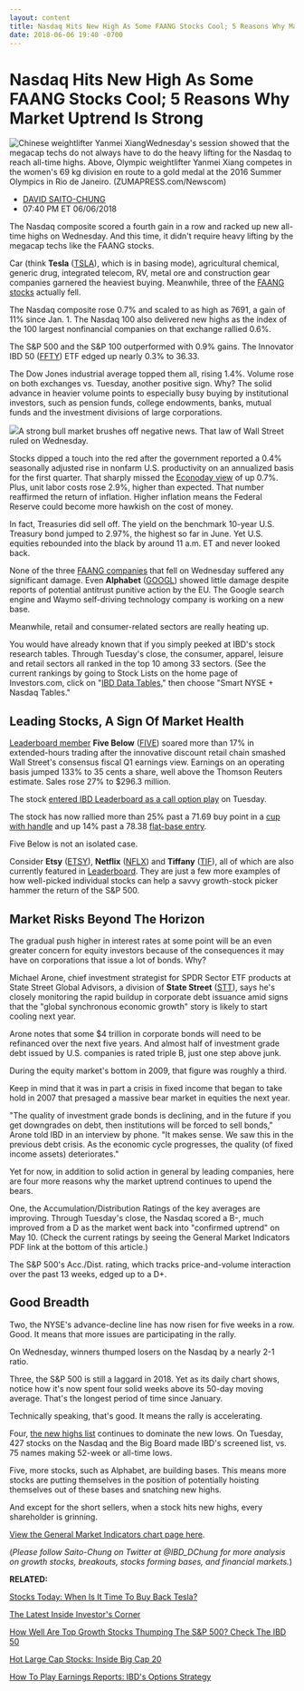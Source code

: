 ```yaml
---
layout: content
title: Nasdaq Hits New High As Some FAANG Stocks Cool; 5 Reasons Why Market Uptrend Is Strong
date: 2018-06-06 19:40 -0700
---
```



Nasdaq Hits New High As Some FAANG Stocks Cool; 5 Reasons Why Market Uptrend Is Strong
=======================================================================================


![Chinese weightlifter Yanmei Xiang](https://www.investors.com/wp-content/uploads/2018/06/BigPic-060618-newscom.jpg)Wednesday's session showed that the megacap techs do not always have to do the heavy lifting for the Nasdaq to reach all-time highs. Above, Olympic weightlifter Yanmei Xiang competes in the women's 69 kg division en route to a gold medal at the 2016 Summer Olympics in Rio de Janeiro. (ZUMAPRESS.com/Newscom)



* [DAVID SAITO-CHUNG](https://www.investors.com/author/chungd/ "Posts by DAVID SAITO-CHUNG")
* 07:40 PM ET 06/06/2018




The Nasdaq composite scored a fourth gain in a row and racked up new all-time highs on Wednesday. And this time, it didn't require heavy lifting by the megacap techs like the FAANG stocks.




Car (think **Tesla** ([TSLA](https://research.investors.com/quote.aspx?symbol=TSLA)), which is in basing mode), agricultural chemical, generic drug, integrated telecom, RV, metal ore and construction gear companies garnered the heaviest buying. Meanwhile, three of the [FAANG stocks](https://www.investors.com/news/technology/fang-stocks-news-quotes-facebook-amazon-netflix-google/) actually fell.


The Nasdaq composite rose 0.7% and scaled to as high as 7691, a gain of 11% since Jan. 1. The Nasdaq 100 also delivered new highs as the index of the 100 largest nonfinancial companies on that exchange rallied 0.6%.


The S&P 500 and the S&P 100 outperformed with 0.9% gains. The Innovator IBD 50 ([FFTY](https://research.investors.com/quote.aspx?symbol=FFTY)) ETF edged up nearly 0.3% to 36.33.


The Dow Jones industrial average topped them all, rising 1.4%. Volume rose on both exchanges vs. Tuesday, another positive sign. Why? The solid advance in heavier volume points to especially busy buying by institutional investors, such as pension funds, college endowments, banks, mutual funds and the investment divisions of large corporations.


![](https://www.investors.com/wp-content/uploads/2018/06/MP_060618-193x300.jpg)A strong bull market brushes off negative news. That law of Wall Street ruled on Wednesday.


Stocks dipped a touch into the red after the government reported a 0.4% seasonally adjusted rise in nonfarm U.S. productivity on an annualized basis for the first quarter. That sharply missed the [Econoday view](https://research.investors.com/economic-calendar/) of up 0.7%. Plus, unit labor costs rose 2.9%, higher than expected. That number reaffirmed the return of inflation. Higher inflation means the Federal Reserve could become more hawkish on the cost of money.


In fact, Treasuries did sell off. The yield on the benchmark 10-year U.S. Treasury bond jumped to 2.97%, the highest so far in June. Yet U.S. equities rebounded into the black by around 11 a.m. ET and never looked back.



None of the three [FAANG companies](https://www.investors.com/news/technology/fang-stocks-news-quotes-facebook-amazon-netflix-google/) that fell on Wednesday suffered any significant damage. Even **Alphabet** ([GOOGL](https://research.investors.com/quote.aspx?symbol=GOOGL)) showed little damage despite reports of potential antitrust punitive action by the EU. The Google search engine and Waymo self-driving technology company is working on a new base.


Meanwhile, retail and consumer-related sectors are really heating up.


You would have already known that if you simply peeked at IBD's stock research tables. Through Tuesday's close, the consumer, apparel, leisure and retail sectors all ranked in the top 10 among 33 sectors. (See the current rankings by going to Stock Lists on the home page of Investors.com, click on "[IBD Data Tables](https://www.investors.com/ibd-data-tables/)," then choose "Smart NYSE + Nasdaq Tables."


Leading Stocks, A Sign Of Market Health
---------------------------------------



[Leaderboard member](https://leaderboard.investors.com/#/leaders/leadersnearabuypoint) **Five Below** ([FIVE](https://research.investors.com/quote.aspx?symbol=FIVE)) soared more than 17% in extended-hours trading after the innovative discount retail chain smashed Wall Street's consensus fiscal Q1 earnings view. Earnings on an operating basis jumped 133% to 35 cents a share, well above the Thomson Reuters estimate. Sales rose 27% to $296.3 million.


The stock [entered IBD Leaderboard as a call option play](https://leaderboard.investors.com/#/leaders/leadersnearabuypoint) on Tuesday.


The stock has now rallied more than 25% past a 71.69 buy point in a [cup with handle](https://www.investors.com/how-to-invest/investors-corner/the-basics-how-to-analyze-a-stocks-cup-with-handle/) and up 14% past a 78.38 [flat-base entry](https://www.investors.com/how-to-invest/investors-corner/when-to-buy-the-basics-of-a-flat-base-a-super-growth-stock-pattern/).


Five Below is not an isolated case.



Consider **Etsy** ([ETSY](https://research.investors.com/quote.aspx?symbol=ETSY)), **Netflix** ([NFLX](https://research.investors.com/quote.aspx?symbol=NFLX)) and **Tiffany** ([TIF](https://research.investors.com/quote.aspx?symbol=TIF)), all of which are also currently featured in [Leaderboard](https://leaderboard.investors.com/#/leaders/leadersnearabuypoint). They are just a few more examples of how well-picked individual stocks can help a savvy growth-stock picker hammer the return of the S&P 500.


Market Risks Beyond The Horizon
-------------------------------


The gradual push higher in interest rates at some point will be an even greater concern for equity investors because of the consequences it may have on corporations that issue a lot of bonds. Why?


Michael Arone, chief investment strategist for SPDR Sector ETF products at State Street Global Advisors, a division of **State Street** ([STT](https://research.investors.com/quote.aspx?symbol=STT)), says he's closely monitoring the rapid buildup in corporate debt issuance amid signs that the "global synchronous economic growth" story is likely to start cooling next year.


Arone notes that some $4 trillion in corporate bonds will need to be refinanced over the next five years. And almost half of investment grade debt issued by U.S. companies is rated triple B, just one step above junk.


During the equity market's bottom in 2009, that figure was roughly a third.


Keep in mind that it was in part a crisis in fixed income that began to take hold in 2007 that presaged a massive bear market in equities the next year.


"The quality of investment grade bonds is declining, and in the future if you get downgrades on debt, then institutions will be forced to sell bonds," Arone told IBD in an interview by phone. "It makes sense. We saw this in the previous debt crisis. As the economic cycle progresses, the quality (of fixed income assets) deteriorates."


Yet for now, in addition to solid action in general by leading companies, here are four more reasons why the market uptrend continues to upend the bears.


One, the Accumulation/Distribution Ratings of the key averages are improving. Through Tuesday's close, the Nasdaq scored a B-, much improved from a D as the market went back into "confirmed uptrend" on May 10. (Check the current ratings by seeing the General Market Indicators PDF link at the bottom of this article.)


The S&P 500's Acc./Dist. rating, which tracks price-and-volume interaction over the past 13 weeks, edged up to a D+.


Good Breadth
------------


Two, the NYSE's advance-decline line has now risen for five weeks in a row. Good. It means that more issues are participating in the rally.


On Wednesday, winners thumped losers on the Nasdaq by a nearly 2-1 ratio.


Three, the S&P 500 is still a laggard in 2018. Yet as its daily chart shows, notice how it's now spent four solid weeks above its 50-day moving average. That's the longest period of time since January.


Technically speaking, that's good. It means the rally is accelerating.


Four, [the new highs list](https://www.investors.com/data-tables/new-high-list-jun-05-2018/) continues to dominate the new lows. On Tuesday, 427 stocks on the Nasdaq and the Big Board made IBD's screened list, vs. 75 names making 52-week or all-time lows.


Five, more stocks, such as Alphabet, are building bases. This means more stocks are putting themselves in the position of potentially hoisting themselves out of these bases and snatching new highs.


And except for the short sellers, when a stock hits new highs, every shareholder is grinning.


[View the General Market Indicators chart page here](https://www.investors.com/wp-content/uploads/2018/06/IBD0606152500GMI.pdf).


(*Please follow Saito-Chung on Twitter at @IBD\_DChung for more analysis on growth stocks, breakouts, stocks forming bases, and financial markets.*)


**RELATED:**


[Stocks Today: When Is It Time To Buy Back Tesla?](https://www.investors.com/market-trend/stock-market-today/grubhub-ice-still-in-base-mode-as-stocks-rise-why-its-still-too-early-to-buy-tesla/)


[The Latest Inside Investor's Corner](https://www.investors.com/category/how-to-invest/investors-corner/)


[How Well Are Top Growth Stocks Thumping The S&P 500? Check The IBD 50](https://www.investors.com/stock-lists/ibd-50/how-to-beat-index-investors-stocks-ibd-50/)


[Hot Large Cap Stocks: Inside Big Cap 20](https://research.investors.com/stock-lists/big-cap-20/)


[How To Play Earnings Reports: IBD's Options Strategy](https://www.investors.com/category/research/earnings-preview/)




